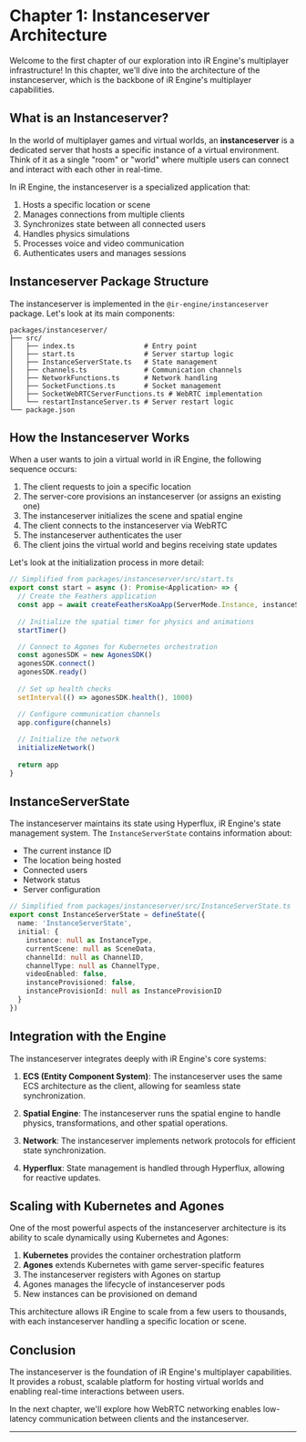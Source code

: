 # Chapter 1: Instanceserver Architecture

Welcome to the first chapter of our exploration into iR Engine's multiplayer infrastructure! In this chapter, we'll dive into the architecture of the instanceserver, which is the backbone of iR Engine's multiplayer capabilities.

## What is an Instanceserver?

In the world of multiplayer games and virtual worlds, an **instanceserver** is a dedicated server that hosts a specific instance of a virtual environment. Think of it as a single "room" or "world" where multiple users can connect and interact with each other in real-time.

In iR Engine, the instanceserver is a specialized application that:

1. Hosts a specific location or scene
2. Manages connections from multiple clients
3. Synchronizes state between all connected users
4. Handles physics simulations
5. Processes voice and video communication
6. Authenticates users and manages sessions

## Instanceserver Package Structure

The instanceserver is implemented in the `@ir-engine/instanceserver` package. Let's look at its main components:

```
packages/instanceserver/
├── src/
│   ├── index.ts                 # Entry point
│   ├── start.ts                 # Server startup logic
│   ├── InstanceServerState.ts   # State management
│   ├── channels.ts              # Communication channels
│   ├── NetworkFunctions.ts      # Network handling
│   ├── SocketFunctions.ts       # Socket management
│   ├── SocketWebRTCServerFunctions.ts # WebRTC implementation
│   └── restartInstanceServer.ts # Server restart logic
└── package.json
```

## How the Instanceserver Works

When a user wants to join a virtual world in iR Engine, the following sequence occurs:

1. The client requests to join a specific location
2. The server-core provisions an instanceserver (or assigns an existing one)
3. The instanceserver initializes the scene and spatial engine
4. The client connects to the instanceserver via WebRTC
5. The instanceserver authenticates the user
6. The client joins the virtual world and begins receiving state updates

Let's look at the initialization process in more detail:

```typescript
// Simplified from packages/instanceserver/src/start.ts
export const start = async (): Promise<Application> => {
  // Create the Feathers application
  const app = await createFeathersKoaApp(ServerMode.Instance, instanceServerPipe)
  
  // Initialize the spatial timer for physics and animations
  startTimer()

  // Connect to Agones for Kubernetes orchestration
  const agonesSDK = new AgonesSDK()
  agonesSDK.connect()
  agonesSDK.ready()
  
  // Set up health checks
  setInterval(() => agonesSDK.health(), 1000)

  // Configure communication channels
  app.configure(channels)
  
  // Initialize the network
  initializeNetwork()
  
  return app
}
```

## InstanceServerState

The instanceserver maintains its state using Hyperflux, iR Engine's state management system. The `InstanceServerState` contains information about:

- The current instance ID
- The location being hosted
- Connected users
- Network status
- Server configuration

```typescript
// Simplified from packages/instanceserver/src/InstanceServerState.ts
export const InstanceServerState = defineState({
  name: 'InstanceServerState',
  initial: {
    instance: null as InstanceType,
    currentScene: null as SceneData,
    channelId: null as ChannelID,
    channelType: null as ChannelType,
    videoEnabled: false,
    instanceProvisioned: false,
    instanceProvisionId: null as InstanceProvisionID
  }
})
```

## Integration with the Engine

The instanceserver integrates deeply with iR Engine's core systems:

1. **ECS (Entity Component System)**: The instanceserver uses the same ECS architecture as the client, allowing for seamless state synchronization.

2. **Spatial Engine**: The instanceserver runs the spatial engine to handle physics, transformations, and other spatial operations.

3. **Network**: The instanceserver implements network protocols for efficient state synchronization.

4. **Hyperflux**: State management is handled through Hyperflux, allowing for reactive updates.

## Scaling with Kubernetes and Agones

One of the most powerful aspects of the instanceserver architecture is its ability to scale dynamically using Kubernetes and Agones:

1. **Kubernetes** provides the container orchestration platform
2. **Agones** extends Kubernetes with game server-specific features
3. The instanceserver registers with Agones on startup
4. Agones manages the lifecycle of instanceserver pods
5. New instances can be provisioned on demand

This architecture allows iR Engine to scale from a few users to thousands, with each instanceserver handling a specific location or scene.

## Conclusion

The instanceserver is the foundation of iR Engine's multiplayer capabilities. It provides a robust, scalable platform for hosting virtual worlds and enabling real-time interactions between users.

In the next chapter, we'll explore how WebRTC networking enables low-latency communication between clients and the instanceserver.

---


